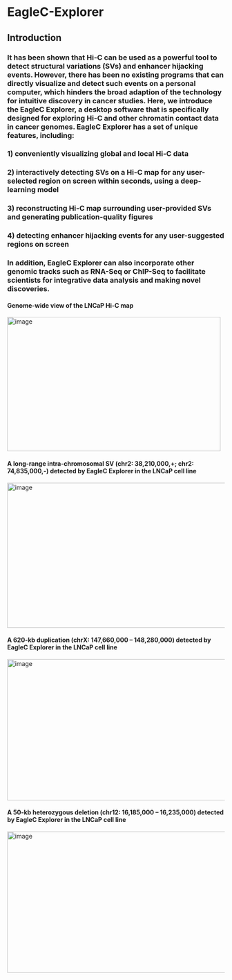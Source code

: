 # EagleC-Explorer

## Introduction

### It has been shown that Hi-C can be used as a powerful tool to detect structural variations (SVs) and enhancer hijacking events. However, there has been no existing programs that can directly visualize and detect such events on a personal computer, which hinders the broad adaption of the technology for intuitive discovery in cancer studies. Here, we introduce the EagleC Explorer, a desktop software that is specifically designed for exploring Hi-C and other chromatin contact data in cancer genomes. EagleC Explorer has a set of unique features, including:

### 1) conveniently visualizing global and local Hi-C data

### 2) interactively detecting SVs on a Hi-C map for any user-selected region on screen within seconds, using a deep-learning model

### 3) reconstructing Hi-C map surrounding user-provided SVs and generating publication-quality figures

### 4) detecting enhancer hijacking events for any user-suggested regions on screen

### In addition, EagleC Explorer can also incorporate other genomic tracks such as RNA-Seq or ChIP-Seq to facilitate scientists for integrative data analysis and making novel discoveries.

#### Genome-wide view of the LNCaP Hi-C map
<img width="494" height="310" alt="image" src="https://github.com/user-attachments/assets/2fbdadbc-d73b-4829-a293-48f6a8d5453b" />

#### A long-range intra-chromosomal SV (chr2: 38,210,000,+; chr2: 74,835,000,-) detected by EagleC Explorer in the LNCaP cell line
<img width="529" height="335" alt="image" src="https://github.com/user-attachments/assets/3b2987e2-a9db-408b-8d62-1aa40594cf2c" />

#### A 620-kb duplication (chrX: 147,660,000 – 148,280,000) detected by EagleC Explorer in the LNCaP cell line
<img width="531" height="326" alt="image" src="https://github.com/user-attachments/assets/ed603f63-d540-417b-b316-b3bd179ed0f5" />

#### A 50-kb heterozygous deletion (chr12: 16,185,000 – 16,235,000) detected by EagleC Explorer in the LNCaP cell line
<img width="530" height="326" alt="image" src="https://github.com/user-attachments/assets/a518702f-2052-474d-9f24-ca50285c67f2" />
